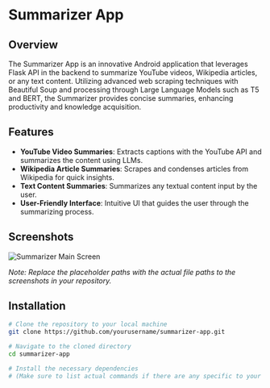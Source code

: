 # Summarizer App

## Overview

The Summarizer App is an innovative Android application that leverages Flask API in the backend to summarize YouTube videos, Wikipedia articles, or any text content. Utilizing advanced web scraping techniques with Beautiful Soup and processing through Large Language Models such as T5 and BERT, the Summarizer provides concise summaries, enhancing productivity and knowledge acquisition.

## Features

- **YouTube Video Summaries**: Extracts captions with the YouTube API and summarizes the content using LLMs.
- **Wikipedia Article Summaries**: Scrapes and condenses articles from Wikipedia for quick insights.
- **Text Content Summaries**: Summarizes any textual content input by the user.
- **User-Friendly Interface**: Intuitive UI that guides the user through the summarizing process.

## Screenshots

![Summarizer Main Screen](ummarizer_merged_horizontal.png)


*Note: Replace the placeholder paths with the actual file paths to the screenshots in your repository.*

## Installation

```bash
# Clone the repository to your local machine
git clone https://github.com/yourusername/summarizer-app.git

# Navigate to the cloned directory
cd summarizer-app

# Install the necessary dependencies
# (Make sure to list actual commands if there are any specific to your project)
